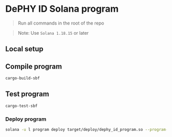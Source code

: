 DePHY ID Solana program
====

> Run all commands in the root of the repo

> Note: Use `Solana 1.18.15` or later

## Local setup

## Compile program

```sh
cargo-build-sbf
```

## Test program

```sh
cargo-test-sbf
```

### Deploy program

```sh
solana -u l program deploy target/deploy/dephy_id_program.so --program-id ./program/keypair.json
```
